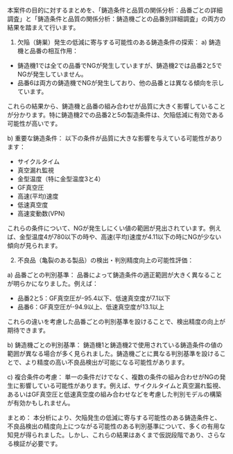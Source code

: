本案件の目的に対するまとめを、「鋳造条件と品質の関係分析：品番ごとの詳細調査」と「鋳造条件と品質の関係分析：鋳造機ごとの品番別詳細調査」の両方の結果を踏まえて行います。

1. 欠陥（鋳巣）発生の低減に寄与する可能性のある鋳造条件の探索：
a) 鋳造機と品番の相互作用：
- 鋳造機1では全ての品番でNGが発生していますが、鋳造機2では品番2と5でNGが発生していません。
- 品番6は両方の鋳造機でNGが発生しており、他の品番とは異なる傾向を示しています。

これらの結果から、鋳造機と品番の組み合わせが品質に大きく影響していることが分かります。特に鋳造機2での品番2と5の製造条件は、欠陥低減に有効である可能性が高いです。

b) 重要な鋳造条件：
以下の条件が品質に大きな影響を与えている可能性があります：
- サイクルタイム
- 真空漏れ監視
- 金型温度（特に金型温度3と4）
- GF真空圧
- 高速(平均)速度
- 低速真空度
- 高速変動数(VPN)

これらの条件について、NGが発生しにくい値の範囲が見出されています。例えば、金型温度4が780以下の時や、高速(平均)速度が4.11以下の時にNGが少ない傾向が見られます。

2. 不良品（亀裂のある製品）の検出・判別精度向上の可能性評価：

a) 品番ごとの判別基準：
品番によって鋳造条件の適正範囲が大きく異なることが明らかになりました。例えば：
- 品番2と5：GF真空圧が-95.4以下、低速真空度が7.1以下
- 品番6：GF真空圧が-94.9以上、低速真空度が13.1以上

これらの違いを考慮した品番ごとの判別基準を設けることで、検出精度の向上が期待できます。

b) 鋳造機ごとの判別基準：
鋳造機1と鋳造機2で使用されている鋳造条件の値の範囲が異なる場合が多く見られました。鋳造機ごとに異なる判別基準を設けることで、より精度の高い不良品検出が可能になる可能性があります。

c) 複合条件の考慮：
単一の条件だけでなく、複数の条件の組み合わせがNGの発生に影響している可能性があります。例えば、サイクルタイムと真空漏れ監視、あるいはGF真空圧と低速真空度の組み合わせなどを考慮した判別モデルの構築が有効かもしれません。

まとめ：
本分析により、欠陥発生の低減に寄与する可能性のある鋳造条件と、不良品検出の精度向上につながる可能性のある判別基準について、多くの有用な知見が得られました。しかし、これらの結果はあくまで仮説段階であり、さらなる検証が必要です。
